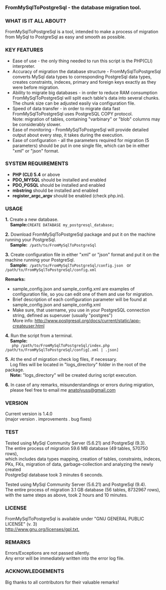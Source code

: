 <h3>FromMySqlToPostgreSql - the database migration tool.</h3>

<h3>WHAT IS IT ALL ABOUT?</h3>
<p>FromMySqlToPostgreSql is a tool, intended to make a process of migration 
from MySql to PostgreSql as easy and smooth as possible.</p>


<!--p><b>Important update!</b><br />
Recently I've developed <a href="https://github.com/AnatolyUss/nmig">NMIG</a>, a database migration app, written in Node.js, and highly inspired by FromMySqlToPostgreSql.<br />
<a href="https://github.com/AnatolyUss/nmig">NMIG</a> has a few important functional enhancements.<br />
Due to Node.js asynchronous nature, <a href="https://github.com/AnatolyUss/nmig">NMIG</a> executes a part of its tasks in parallel, what makes it up to 3 times faster than FromMySqlToPostgreSql. Visit <a href="https://github.com/AnatolyUss/nmig">https://github.com/AnatolyUss/nmig</a>.<br />
However, if you're not into Node.js, you can still use old and proven FromMySqlToPostgreSql.
</p-->


<h3>KEY FEATURES</h3>
<ul>
<li> Ease of use - the only thing needed to run this script is the PHP(CLI) interpreter.</li>
   
<li> Accuracy of migration the database structure - FromMySqlToPostgreSql converts 
   MySql data types to corresponding PostgreSql data types, creates constraints,
   indeces, primary and foreign keys exactly as they were before migration.</li>

<li>Ability to migrate big databases - in order to reduce RAM consumption <br/> 
FromMySqlToPostgreSql will split each table's data into several chunks. <br />
The chunk size can be adjusted easily via configuration file.</li>

<li> Speed of data transfer - in order to migrate data fast <br />
   FromMySqlToPostgreSql uses PostgreSQL COPY protocol.<br />
   Note: migration of tables, containing "varbinary" or "blob" columns may be 
   considerably slower.</li>

<li>Ease of monitoring - FromMySqlToPostgreSql will provide detailed output
   about every step, it takes during the execution.</li>
<li>
 Ease of configuration - all the parameters required for migration 
 (5 parameters) should be put in one single file, 
 which can be in either "xml" or "json" format.</li>
</ul>

<h3>SYSTEM REQUIREMENTS</h3>
<ul>
<li> <b>PHP (CLI) 5.4</b> or above </li>
<li> <b>PDO_MYSQL</b> should be installed and enabled </li>
<li> <b>PDO_PGSQL</b> should be installed and enabled </li>
<li> <b>mbstring</b> should be installed and enabled </li>
<li> <b>register_argc_argv</b> should be enabled (check php.ini).</li>
</ul>

<h3>USAGE</h3>
<p><b>1.</b> Create a new database.<br />&nbsp;&nbsp;&nbsp;
   <b>Sample:</b><code>CREATE DATABASE my_postgresql_database;</code></p>

<p><b>2.</b> Download FromMySqlToPostgreSql package and put it on the machine running 
   your PostgreSql.<br />
   &nbsp;&nbsp;&nbsp;&nbsp;<b>Sample:</b><code> /path/to/FromMySqlToPostgreSql</code></p>

<p><b>3.</b> Create configuration file in either "xml" or "json" format and put it on 
   the machine running your PostgreSql.<br /> 
   &nbsp;&nbsp;&nbsp;
   <b>Sample:</b><code> /path/to/FromMySqlToPostgreSql/config.json</code> &nbsp; or&nbsp; <code> /path/to/FromMySqlToPostgreSql/config.xml</code></p>
   <p><b>Remarks:</b></p>
   <ul>
   <li> sample_config.json and sample_config.xml are examples of configuration
      file, so you can edit one of them and use for migration.</li> 
      
   <li> Brief description of each configuration parameter will be found at 
      sample_config.json and sample_config.xml</li>
   <li>Make sure, that username, you use in your PostgreSQL connection string, defined as superuser (usually "postgres")<br> More info: <a href="http://www.postgresql.org/docs/current/static/app-createuser.html">http://www.postgresql.org/docs/current/static/app-createuser.html</a></li>
   </ul>
     
<p><b>4.</b> Run the script from a terminal.<br /> 
   &nbsp;&nbsp;&nbsp;&nbsp;<b>Sample:</b> <code>
   php /path/to/FromMySqlToPostgreSql/index.php /path/to/FromMySqlToPostgreSql/config[.xml | .json]</code></p>
       
<p><b>5.</b> At the end of migration check log files, if necessary.<br />&nbsp;&nbsp;&nbsp;
   Log files will be located in "logs_directory" folder in the root of the package.<br />&nbsp;&nbsp;&nbsp;
   <b>Note:</b> "logs_directory" will be created during script execution.</p>


<p><b>6.</b> In case of any remarks, misunderstandings or errors during migration,<br /> &nbsp;&nbsp;&nbsp;
   please feel free to email me 
   <a href="mailto:anatolyuss@gmail.com?subject=FromMySqlToPostgreSql">anatolyuss@gmail.com</a></p>

<h3>VERSION</h3>
<p>Current version is 1.4.0<br />
(major version . improvements . bug fixes)</p>


<h3>TEST</h3>
<p>Tested using MySql Community Server (5.6.21) and PostgreSql (9.3).<br />
The entire process of migration 59.6 MB database (49 tables, 570750 rows),<br /> 
which includes data types mapping, creation of tables, constraints, indeces, <br />
PKs, FKs, migration of data, garbage-collection and analyzing the newly created <br />
PostgreSql database took 3 minutes 6 seconds.</p>
<p>Tested using MySql Community Server (5.6.21) and PostgreSql (9.4).<br />
The entire process of migration 3.1 GB database (56 tables, 8732967 rows),<br /> 
with the same steps as above, took 2 hours and 10 minutes.</p> 


<h3>LICENSE</h3>
<p>FromMySqlToPostgreSql is available under "GNU GENERAL PUBLIC LICENSE" (v. 3) <br />
<a href="http://www.gnu.org/licenses/gpl.txt">http://www.gnu.org/licenses/gpl.txt.</a></p>


<h3>REMARKS</h3>
<p>Errors/Exceptions are not passed silently.<br /> 
Any error will be immediately written into the error log file.</p>


<h3>ACKNOWLEDGEMENTS</h3>
<p>Big thanks to all contributors for their valuable remarks!</p> 
